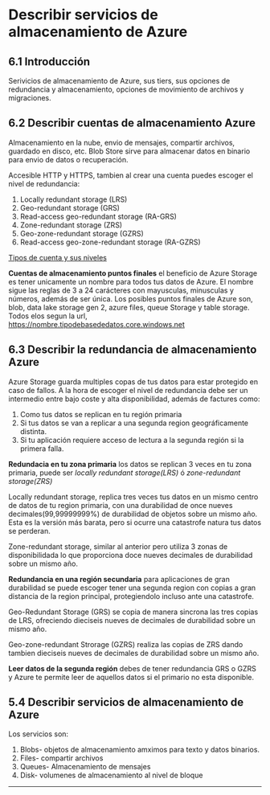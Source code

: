 # Describir servicios de almacenamiento de Azure

## 6.1 Introducción

Serivicios de almacenamiento de Azure, sus tiers, sus opciones de redundancia y almacenamiento, opciones de movimiento de archivos y migraciones.

## 6.2 Describir cuentas de almacenamiento Azure

Almacenamiento en la nube, envio de mensajes, compartir archivos, guardado en disco, etc. Blob Store sirve para almacenar datos en binario para envio de datos o recuperación.

Accesible HTTP y HTTPS, tambien al crear una cuenta puedes escoger el nivel de redundancia:

1. Locally redundant storage (LRS)
2. Geo-redundant storage (GRS)
3. Read-access geo-redundant storage (RA-GRS)
4. Zone-redundant storage (ZRS)
5. Geo-zone-redundant storage (GZRS)
6. Read-access geo-zone-redundant storage (RA-GZRS)

[Tipos de cuenta y sus niveles](https://learn.microsoft.com/en-us/training/modules/describe-azure-storage-services/2-accounts)

**Cuentas de almacenamiento puntos finales** el beneficio de Azure Storage es tener unicamente un nombre para todos tus datos de Azure. El nombre sigue las reglas de 3 a 24 carácteres con mayusculas, minusculas y números, además de ser única. Los posibles puntos finales de Azure son, blob, data lake storage gen 2, azure files, queue Storage y table storage. Todos elos segun la url, https://nombre.tipodebasededatos.core.windows.net

## 6.3 Describir la redundancia de almacenamiento Azure

Azure Storage guarda multiples copas de tus datos para estar protegido en caso de fallos. A la hora de escoger el nivel de redundancia debe ser un intermedio entre bajo coste y alta disponibilidad, además de factures como:
1. Como tus datos se replican en tu región primaria
2. Si tus datos se van a replicar a una segunda region geográficamente distinta.
3. Si tu aplicación requiere acceso de lectura a la segunda región si la primera falla.

**Redundacia en tu zona primaria** los datos se replican 3 veces en tu zona primaria, puede ser _locally redundant storage(LRS)_ ó _zone-redundant storage(ZRS)_

Locally redundant storage, replica tres veces tus datos en un mismo centro de datos de tu region primaria, con una durabilidad de once nueves decimales(99,99999999%) de durabilidad de objetos sobre un mismo año. Esta es la versión más barata, pero si ocurre una catastrofe natura tus datos se perderan.

Zone-redundant storage, similar al anterior pero utiliza 3 zonas de disponibilidada lo que proporciona doce nueves decimales de durabilidad sobre un mismo año.

**Redundancia en una región secundaria** para aplicaciones de gran durabilidad se puede escoger tener una segunda region con copias a gran distancia de la region principal, protegiendolo incluso ante una catastrofe. 

Geo-Redundant Storage (GRS) se copia de manera sincrona las tres copias de LRS, ofreciendo dieciseis nueves de decimales de durabilidad sobre un mismo año.

Geo-zone-redundant Strorage (GZRS) realiza las copias de ZRS dando tambien dieciseis nueves de decimales de durabilidad sobre un mismo año.

**Leer datos de la segunda región** debes de tener redundancia GRS o GZRS y Azure te permite leer de aquellos datos si el primario no esta disponible.

## 5.4 Describir servicios de almacenamiento de Azure

Los servicios son:
1. Blobs- objetos de almacenamiento amximos para texto y datos binarios.
2. Files- compartir archivos
3. Queues- Almacenamiento de mensajes 
4. Disk- volumenes de almacenamiento al nivel de bloque

****
